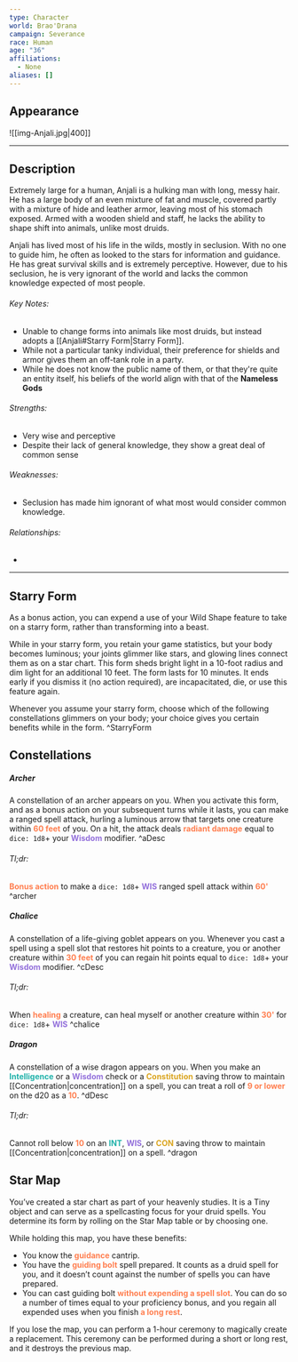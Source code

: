 ```yaml
---
type: Character
world: Brao'Drana
campaign: Severance
race: Human
age: "36"
affiliations:
  - None
aliases: []
---
```

## Appearance
![[img-Anjali.jpg|400]] 

---

## Description
Extremely large for a human, Anjali is a hulking man with long, messy hair. He has a large body of an even mixture of fat and muscle, covered partly with a mixture of hide and leather armor, leaving most of his stomach exposed. Armed with a wooden shield and staff, he lacks the ability to shape shift into animals, unlike most druids.

Anjali has lived most of his life in the wilds, mostly in seclusion. With no one to guide him, he often as looked to the stars for information and guidance. He has great survival skills and is extremely perceptive. However, due to his seclusion, he is very ignorant of the world and lacks the common knowledge expected of most people. 

###### Key Notes:
- Unable to change forms into animals like most druids, but instead adopts a [[Anjali#Starry Form|Starry Form]].
- While not a particular tanky individual, their preference for shields and armor gives them an off-tank role in a party.
- While he does not know the public name of them, or that they're quite an entity itself, his beliefs of the world align with that of the **Nameless Gods**

###### Strengths:
- Very wise and perceptive
- Despite their lack of general knowledge, they show a great deal of common sense

###### Weaknesses:
- Seclusion has made him ignorant of what most would consider common knowledge.

###### Relationships:
- 

---

## Starry Form

As a bonus action, you can expend a use of your Wild Shape feature to take on a starry form, rather than transforming into a beast.

While in your starry form, you retain your game statistics, but your body becomes luminous; your joints glimmer like stars, and glowing lines connect them as on a star chart. This form sheds bright light in a 10-foot radius and dim light for an additional 10 feet. The form lasts for 10 minutes. It ends early if you dismiss it (no action required), are incapacitated, die, or use this feature again.

Whenever you assume your starry form, choose which of the following constellations glimmers on your body; your choice gives you certain benefits while in the form.
^StarryForm
## Constellations

##### Archer
A constellation of an archer appears on you. When you activate this form, and as a bonus action on your subsequent turns while it lasts, you can make a ranged spell attack, hurling a luminous arrow that targets one creature within <font color=FF7F50>**60 feet**</font> of you. On a hit, the attack deals <font color=FF7F50>**radiant damage**</font> equal to `dice: 1d8`+ your <font color=9370DB>**Wisdom**</font> modifier. ^aDesc
###### Tl;dr:
<font color=FF7F50>**Bonus action**</font> to make a `dice: 1d8`+ <font color=9370DB>**WIS**</font> ranged spell attack within <font color=FF7F50>**60'**</font>
^archer
##### Chalice
A constellation of a life-giving goblet appears on you. Whenever you cast a spell using a spell slot that restores hit points to a creature, you or another creature within <font color=FF7F50>**30 feet**</font> of you can regain hit points equal to `dice: 1d8`+ your <font color=9370DB>**Wisdom**</font> modifier. ^cDesc
###### Tl;dr:
When <font color=FF7F50>**healing**</font> a creature, can heal myself or another creature within <font color=FF7F50>**30'**</font> for `dice: 1d8`+ <font color=9370DB>**WIS**</font>
^chalice
##### Dragon
A constellation of a wise dragon appears on you. When you make an <font color=20B2AA>**Intelligence**</font> or a <font color=9370DB>**Wisdom**</font> check or a <font color=DAA520>**Constitution**</font> saving throw to maintain [[Concentration|concentration]] on a spell, you can treat a roll of <font color=FF7F50>**9 or lower**</font> on the d20 as a <font color=FF7F50>**10**</font>. ^dDesc
###### Tl;dr:
Cannot roll below <font color=FF7F50>**10**</font> on an <font color=20B2AA>**INT**</font>, <font color=9370DB>**WIS**</font>, or <font color=DAA520>**CON**</font> saving throw to maintain [[Concentration|concentration]] on a spell.
^dragon

## Star Map
You’ve created a star chart as part of your heavenly studies. It is a Tiny object and can serve as a spellcasting focus for your druid spells. You determine its form by rolling on the Star Map table or by choosing one.

While holding this map, you have these benefits:

- You know the <font color=FF7F50>**guidance**</font> cantrip.
- You have the <font color=FF7F50>**guiding bolt**</font> spell prepared. It counts as a druid spell for you, and it doesn’t count against the number of spells you can have prepared.
- You can cast guiding bolt <font color=FF7F50>**without expending a spell slot**</font>. You can do so a number of times equal to your proficiency bonus, and you regain all expended uses when you finish <font color=FF7F50>**a long rest**</font>.

If you lose the map, you can perform a 1-hour ceremony to magically create a replacement. This ceremony can be performed during a short or long rest, and it destroys the previous map.